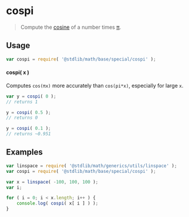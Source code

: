 cospi
===
> Compute the [cosine][math-cos] of a number times [π][const-pi].

<!-- <usage> -->
## Usage

``` javascript
var cospi = require( '@stdlib/math/base/special/cospi' );
```

#### cospi( x )

Computes `cos(πx)` more accurately than `cos(pi*x)`, especially for large `x`.


``` javascript
var y = cospi( 0 );
// returns 1

y = cospi( 0.5 );
// returns 0

y = cospi( 0.1 );
// returns ~0.951
```
<!-- </usage> -->

<!-- <examples> -->
## Examples

``` javascript
var linspace = require( '@stdlib/math/generics/utils/linspace' );
var cospi = require( '@stdlib/math/base/special/cospi' );

var x = linspace( -100, 100, 100 );
var i;

for ( i = 0; i < x.length; i++ ) {
	console.log( cospi( x[ i ] ) );
}
```
<!-- </examples> -->

<!-- <links> -->
<!-- FIXME -->
[math-cos]: https://github.com/math-io/cos
<!-- FIXME -->
[const-pi]: https://github.com/const-io/pi
<!-- </links> -->
